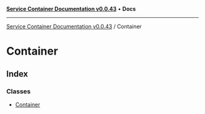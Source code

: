[**Service Container Documentation v0.0.43**](../README.md) • **Docs**

***

[Service Container Documentation v0.0.43](../modules.md) / Container

# Container

## Index

### Classes

- [Container](classes/Container.md)
